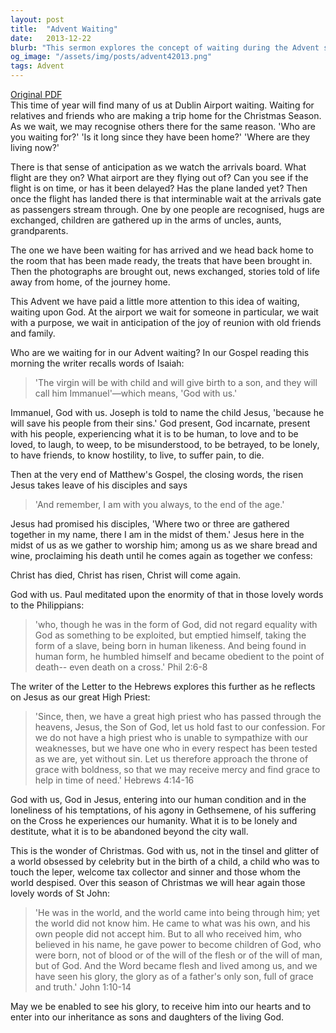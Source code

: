 ```yaml
---
layout: post
title:  "Advent Waiting"
date:   2013-12-22
blurb: "This sermon explores the concept of waiting during the Advent season. It draws parallels between waiting for loved ones at the airport and waiting for God. The sermon emphasizes the presence of God with us, through the incarnation of Jesus, and encourages us to hold onto this truth in our lives."
og_image: "/assets/img/posts/advent42013.png"
tags: Advent
---
```

[Original PDF](/assets/pdf/advent42013.pdf)    
This time of year will find many of us at Dublin Airport waiting. Waiting for relatives and friends who are making a trip home for the Christmas Season. As we wait, we may recognise others there for the same reason. 'Who are you waiting for?' 'Is it long since they have been home?' 'Where are they living now?'

There is that sense of anticipation as we watch the arrivals board. What flight are they on? What airport are they flying out of? Can you see if the flight is on time, or has it been delayed? Has the plane landed yet? Then once the flight has landed there is that interminable wait at the arrivals gate as passengers stream through. One by one people are recognised, hugs are exchanged, children are gathered up in the arms of uncles, aunts, grandparents.

The one we have been waiting for has arrived and we head back home to the room that has been made ready, the treats that have been brought in. Then the photographs are brought out, news exchanged, stories told of life away from home, of the journey home.

This Advent we have paid a little more attention to this idea of waiting, waiting upon God. At the airport we wait for someone in particular, we wait with a purpose, we wait in anticipation of the joy of reunion with old friends and family.

Who are we waiting for in our Advent waiting? In our Gospel reading this morning the writer recalls words of Isaiah:

> 'The virgin will be with child and will give birth to a son, and they will call him Immanuel'—which means, 'God with us.'

Immanuel, God with us. Joseph is told to name the child Jesus, 'because he will save his people from their sins.' God present, God incarnate, present with his people, experiencing what it is to be human, to love and to be loved, to laugh, to weep, to be misunderstood, to be betrayed, to be lonely, to have friends, to know hostility, to live, to suffer pain, to die.

Then at the very end of Matthew's Gospel, the closing words, the risen Jesus takes leave of his disciples and says

> 'And remember, I am with you always, to the end of the age.'

Jesus had promised his disciples, 'Where two or three are gathered together in my name, there I am in the midst of them.' Jesus here in the midst of us as we gather to worship him; among us as we share bread and wine, proclaiming his death until he comes again as together we confess:

Christ has died,
Christ has risen,
Christ will come again.

God with us. Paul meditated upon the enormity of that in those lovely words to the Philippians:

> 'who, though he was in the form of God, did not regard equality with God as something to be exploited, but emptied himself, taking the form of a slave, being born in human likeness. And being found in human form, he humbled himself and became obedient to the point of death-- even death on a cross.' Phil 2:6-8

The writer of the Letter to the Hebrews explores this further as he reflects on Jesus as our great High Priest:

> 'Since, then, we have a great high priest who has passed through the heavens, Jesus, the Son of God, let us hold fast to our confession. For we do not have a high priest who is unable to sympathize with our weaknesses, but we have one who in every respect has been tested as we are, yet without sin. Let us therefore approach the throne of grace with boldness, so that we may receive mercy and find grace to help in time of need.' Hebrews 4:14-16

God with us, God in Jesus, entering into our human condition and in the loneliness of his temptations, of his agony in Gethsemene, of his suffering on the Cross he experiences our humanity. What it is to be lonely and destitute, what it is to be abandoned beyond the city wall.

This is the wonder of Christmas. God with us, not in the tinsel and glitter of a world obsessed by celebrity but in the birth of a child, a child who was to touch the leper, welcome tax collector and sinner and those whom the world despised. Over this season of Christmas we will hear again those lovely words of St John:

> 'He was in the world, and the world came into being through him; yet the world did not know him. He came to what was his own, and his own people did not accept him. But to all who received him, who believed in his name, he gave power to become children of God, who were born, not of blood or of the will of the flesh or of the will of man, but of God. And the Word became flesh and lived among us, and we have seen his glory, the glory as of a father's only son, full of grace and truth.' John 1:10-14

May we be enabled to see his glory, to receive him into our hearts and to enter into our inheritance as sons and daughters of the living God.
